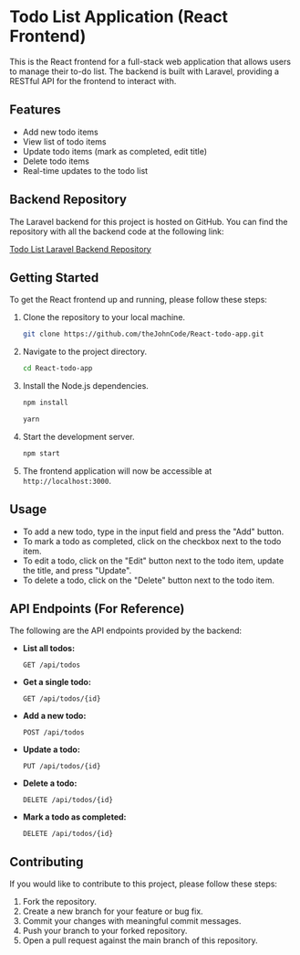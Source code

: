 # Todo List Application (React Frontend)

This is the React frontend for a full-stack web application that allows users to manage their to-do list. The backend is built with Laravel, providing a RESTful API for the frontend to interact with.

## Features

- Add new todo items
- View list of todo items
- Update todo items (mark as completed, edit title)
- Delete todo items
- Real-time updates to the todo list

## Backend Repository

The Laravel backend for this project is hosted on GitHub. You can find the repository with all the backend code at the following link:

[Todo List Laravel Backend Repository](https://github.com/theJohnCode/todo-app-api)


## Getting Started

To get the React frontend up and running, please follow these steps:

1. Clone the repository to your local machine.
   ```sh
   git clone https://github.com/theJohnCode/React-todo-app.git
   ```

2. Navigate to the project directory.
   ```sh
   cd React-todo-app
   ```

3. Install the Node.js dependencies.
   ```sh
   npm install
   ```
   ```sh
   yarn
   ```

4. Start the development server.
   ```sh
   npm start
   ```

5. The frontend application will now be accessible at `http://localhost:3000`.

## Usage

- To add a new todo, type in the input field and press the "Add" button.
- To mark a todo as completed, click on the checkbox next to the todo item.
- To edit a todo, click on the "Edit" button next to the todo item, update the title, and press "Update".
- To delete a todo, click on the "Delete" button next to the todo item.

## API Endpoints (For Reference)

The following are the API endpoints provided by the backend:

- **List all todos:**
  ```
  GET /api/todos
  ```

- **Get a single todo:**
  ```
  GET /api/todos/{id}
  ```

- **Add a new todo:**
  ```
  POST /api/todos
  ```

- **Update a todo:**
  ```
  PUT /api/todos/{id}
  ```

- **Delete a todo:**
  ```
  DELETE /api/todos/{id}
  ```
- **Mark a todo as completed:**
  ```
  DELETE /api/todos/{id}
  ```

## Contributing

If you would like to contribute to this project, please follow these steps:

1. Fork the repository.
2. Create a new branch for your feature or bug fix.
3. Commit your changes with meaningful commit messages.
4. Push your branch to your forked repository.
5. Open a pull request against the main branch of this repository.
